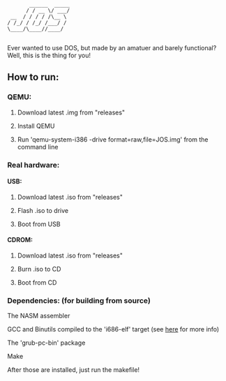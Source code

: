 ```
       ______  _____
      / / __ \/ ___/
 __  / / / / /\__ \ 
/ /_/ / /_/ /___/ / 
\____/\____//____/  
                    
```
Ever wanted to use DOS, but made by an amatuer and barely functional?
Well, this is the thing for you!

## How to run:
### QEMU:
1. Download latest .img from "releases"

2. Install QEMU

3. Run 'qemu-system-i386 -drive format=raw,file=JOS.img' from the command line

### Real hardware:
#### USB:
1. Download latest .iso from "releases"

2. Flash .iso to drive

3. Boot from USB

#### CDROM:
1. Download latest .iso from "releases"

2. Burn .iso to CD

3. Boot from CD

### Dependencies: (for building from source)
The NASM assembler

GCC and Binutils compiled to the 'i686-elf' target (see [here](https://wiki.osdev.org/GCC_Cross-Compiler) for more info)

The 'grub-pc-bin' package

Make

After those are installed, just run the makefile!
